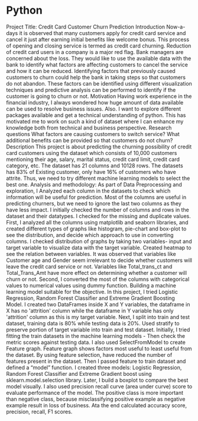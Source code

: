 # Python
Project Title: Credit Card Customer Churn Prediction
Introduction
Now-a-days it is observed that many customers apply for credit card service and 
cancel it just after earning initial benefits like welcome bonus. This process of 
opening and closing service is termed as credit card churning. Reduction of credit 
card users in a company is a major red flag. Bank managers are concerned about 
the loss. They would like to use the available data with the bank to identify what 
factors are affecting customers to cancel the service and how it can be reduced. 
Identifying factors that previously caused customers to churn could help the bank 
in taking steps so that customers do not abandon. These factors can be identified 
using different visualization techniques and predictive analysis can be performed 
to identify if the customer is going to churn or not.
Motivation
Having work experience in the financial industry, I always wondered how huge 
amount of data available can be used to resolve business issues. Also. I want to 
explore different packages available and get a technical understanding of python. 
This has motivated me to work on such a kind of dataset where I can enhance my 
knowledge both from technical and business perspective. 
Research questions
What factors are causing customers to switch service? 
What additional benefits can be provided so that customers do not churn?
Description
This project is about predicting the churning possibility of credit card customers 
using the dataset which consists of 10,000 customers mentioning their age, 
salary, marital status, credit card limit, credit card category, etc. The dataset has 
21 columns and 10128 rows. The datasets has 83% of Existing customer, only 
have 16% of customers who have attrite. Thus, we need to try different machine 
learning models to select the best one.
Analysis and methodology:
As part of Data Preprocessing and exploration, I Analyzed each column in the 
datasets to check which information will be useful for prediction. Most of the 
columns are useful in predicting churners, but we need to ignore the last two 
columns as they have less impact.
I initially checked the number of columns and rows in the dataset and their 
datatypes. I checked for the missing and duplicate values. First, I analyzed all the 
columns using matplotlib and seaborn libraries, and created different types of 
graphs like histogram, pie-chart and box-plot to see the distribution, and decide 
which approach to use in converting columns. I checked distribution of graphs by 
taking two variables- input and target variable to visualize data with the target 
variable. Created heatmap to see the relation between variables.
It was observed that variables like Customer age and Gender seem irrelevant to 
decide whether customers will leave the credit card service or not. Variables like 
Total_trans_ct and Total_Trans_Amt have more effect on determining whether a 
customer will churn or not.
Second, I converted the most of the columns with categorical values to numerical 
values using dummy function.
Building a machine learning model suitable for the objective.
In this project, I tried Logistic Regression, Random Forest Classifier and Extreme 
Gradient Boosting Model. I created two DataFrames inside X and Y variables, the 
dataframe in X has no 'attrition' column while the dataframe in Y variable has only 
'attrition' column as this is my target variable. Next, I split into train and test
dataset, training data is 80% while testing data is 20%. Used stratify to
preserve portion of target variable into train and test dataset.
Initially, I tried fitting the train datasets in the machine learning models - Then 
check the metric scores against testing data. I also used SelectFromModel to 
create Feature graph. Feature graph shows factors most useful to least useful 
from the dataset. By using feature selection, have reduced the number of 
features present in the dataset. Then I passed feature to train dataset and defined 
a “model” function. I created three models: Logistic Regression, Random Forest 
Classifier and Extreme Gradient boost using sklearn.model.selection library. Later, 
I build a boxplot to compare the best model visually. 
I also used precision recall curve (area under curve) score to evaluate
performance of the model. The positive class is more important than negative 
class, because misclassifying positive example as negative example result in loss 
of business. Ata the end calculated accuracy score, precision, recall, F1 scores.
